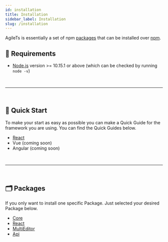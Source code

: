 ```yaml
---
id: installation
title: Installation
sidebar_label: Installation
slug: /installation
---
```


AgileTs is essentially a set of npm [packages](https://github.com/agile-ts/agile/tree/master/packages) that can be installed over [npm](https://www.npmjs.com/).

## 🔑 Requirements

- [Node.js](https://nodejs.org/en/) version >= 10.15.1 or above (which can be checked by running `node -v`)

<br />

---

<br />

## 🚀 Quick Start

To make your start as easy as possible you can make a Quick Guide for the framework you are using.
You can find the Quick Guides below.

- [React](../quick_start/React.md)
- Vue (coming soon)
- Angular (coming soon)

<br />

---

<br />

## 🗂 Packages

If you only want to install one specific Package.
Just selected your desired Package below.

- [Core](../packages/core/Installation.md)
- [React](../packages/react/Installation.md)
- [MultiEditor](../packages/multieditor/Installation.md)
- [Api](../packages/api/Installation.md)

